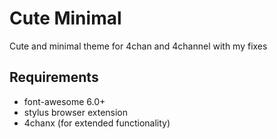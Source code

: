 # Cute Minimal

Cute and minimal theme for 4chan and 4channel with my fixes

## Requirements

* font-awesome 6.0+
* stylus browser extension
* 4chanx (for extended functionality)

